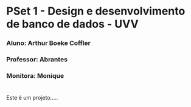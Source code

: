 # PSet 1 - Design e desenvolvimento de banco de dados - UVV
### Aluno: Arthur Boeke Coffler
### Professor: Abrantes
### Monitora: Monique
#
Este é um projeto.....
